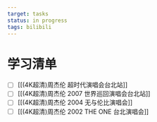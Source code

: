 ```yaml
---
target: tasks
status: in progress
tags: bilibili
---
```

# 学习清单
- [ ] [[(4K超清)周杰伦 超时代演唱会台北站]]
- [ ] [[(4K超清)周杰伦 2007 世界巡回演唱会台北站]]
- [ ] [[(4K超清)周杰伦 2004 无与伦比演唱会]]
- [ ] [[(4K超清)周杰伦 2002 THE ONE 台北演唱会]]
